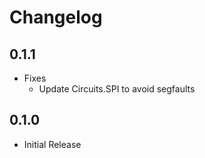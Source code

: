 # Changelog

## 0.1.1

* Fixes
  * Update Circuits.SPI to avoid segfaults

## 0.1.0

* Initial Release
